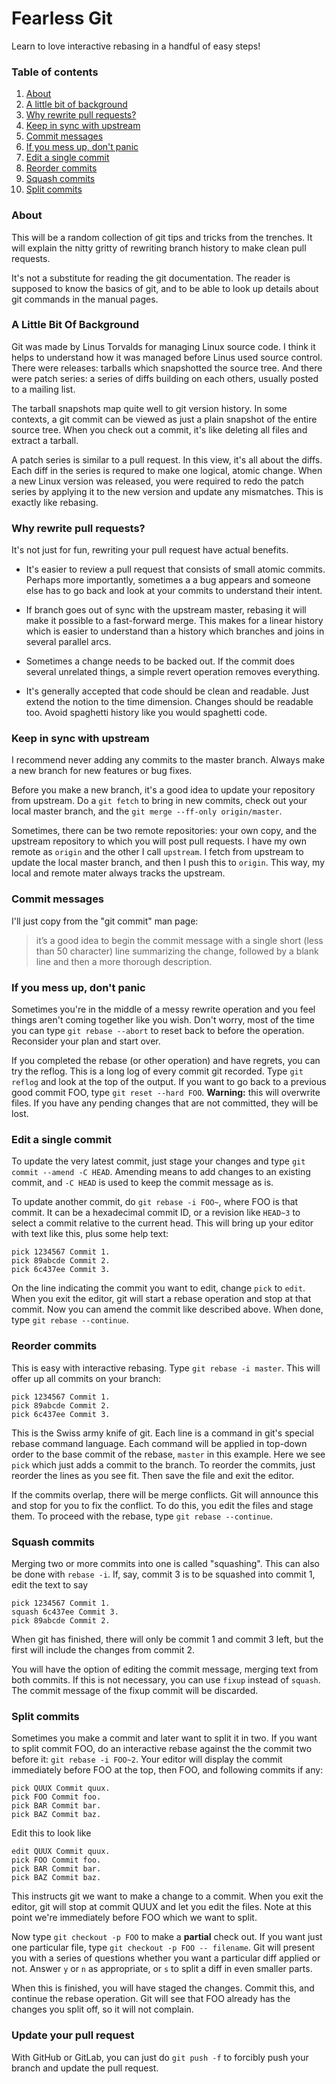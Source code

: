# Fearless Git

Learn to love interactive rebasing in a handful of easy steps!

### Table of contents

1. [About](#about)
2. [A little bit of background](#a-little-bit-of-background)
3. [Why rewrite pull requests?](#why-rewrite-pull-requests)
4. [Keep in sync with upstream](#keep-in-sync-with-upstream)
5. [Commit messages](#commit-messages)
6. [If you mess up, don't panic](#if-you-mess-up-dont-panic)
7. [Edit a single commit](#edit-a-single-commit)
8. [Reorder commits](#reorder-commits)
9. [Squash commits](#squash-commits)
10. [Split commits](#split-commits)

### About

This will be a random collection of git tips and tricks from the
trenches.  It will explain the nitty gritty of rewriting branch
history to make clean pull requests.

It's not a substitute for reading the git documentation.  The reader
is supposed to know the basics of git, and to be able to look up
details about git commands in the manual pages.

### A Little Bit Of Background

Git was made by Linus Torvalds for managing Linux source code.  I
think it helps to understand how it was managed before Linus used
source control.  There were releases: tarballs which snapshotted the
source tree.  And there were patch series: a series of diffs building
on each others, usually posted to a mailing list.

The tarball snapshots map quite well to git version history.  In some
contexts, a git commit can be viewed as just a plain snapshot of the
entire source tree.  When you check out a commit, it's like deleting
all files and extract a tarball.

A patch series is similar to a pull request.  In this view, it's all
about the diffs.  Each diff in the series is requred to make one
logical, atomic change.  When a new Linux version was released, you
were required to redo the patch series by applying it to the new
version and update any mismatches.  This is exactly like rebasing.

### Why rewrite pull requests?

It's not just for fun, rewriting your pull request have actual
benefits.

- It's easier to review a pull request that consists of small atomic
  commits.  Perhaps more importantly, sometimes a a bug appears and
  someone else has to go back and look at your commits to understand
  their intent.

- If branch goes out of sync with the upstream master, rebasing it
  will make it possible to a fast-forward merge.  This makes for a
  linear history which is easier to understand than a history which
  branches and joins in several parallel arcs.

- Sometimes a change needs to be backed out.  If the commit does
  several unrelated things, a simple revert operation removes
  everything.

- It's generally accepted that code should be clean and readable.
  Just extend the notion to the time dimension.  Changes should be
  readable too.  Avoid spaghetti history like you would spaghetti
  code.

### Keep in sync with upstream

I recommend never adding any commits to the master branch.  Always
make a new branch for new features or bug fixes.

Before you make a new branch, it's a good idea to update your
repository from upstream.  Do a `git fetch` to bring in new commits,
check out your local master branch, and the `git merge --ff-only
origin/master`.

Sometimes, there can be two remote repositories: your own copy, and
the upstream repository to which you will post pull requests.  I have
my own remote as `origin` and the other I call `upstream`.  I fetch
from upstream to update the local master branch, and then I push this
to `origin`.  This way, my local and remote mater always tracks the
upstream.

### Commit messages

I'll just copy from the "git commit" man page:

> it’s a good idea to begin the commit message with a single short
> (less than 50 character) line summarizing the change, followed by a
> blank line and then a more thorough description.

### If you mess up, don't panic

Sometimes you're in the middle of a messy rewrite operation and you
feel things aren't coming together like you wish.  Don't worry, most
of the time you can type `git rebase --abort` to reset back to before
the operation.  Reconsider your plan and start over.

If you completed the rebase (or other operation) and have regrets, you
can try the reflog.  This is a long log of every commit git recorded.
Type `git reflog` and look at the top of the output.  If you want to
go back to a previous good commit FOO, type `git reset --hard FOO`.
**Warning:** this will overwrite files.  If you have any pending
changes that are not committed, they will be lost.

### Edit a single commit

To update the very latest commit, just stage your changes and type
`git commit --amend -C HEAD`.  Amending means to add changes to an
existing commit, and `-C HEAD` is used to keep the commit message as
is.

To update another commit, do `git rebase -i FOO~`, where FOO is that
commit.  It can be a hexadecimal commit ID, or a revision like
`HEAD~3` to select a commit relative to the current head.  This will
bring up your editor with text like this, plus some help text:

```
pick 1234567 Commit 1.
pick 89abcde Commit 2.
pick 6c437ee Commit 3.
```

On the line indicating the commit you want to edit, change `pick` to
`edit`.  When you exit the editor, git will start a rebase operation
and stop at that commit.  Now you can amend the commit like described
above.  When done, type `git rebase --continue`.

### Reorder commits

This is easy with interactive rebasing.  Type `git rebase -i master`.
This will offer up all commits on your branch:

```
pick 1234567 Commit 1.
pick 89abcde Commit 2.
pick 6c437ee Commit 3.
```

This is the Swiss army knife of git.  Each line is a command in git's
special rebase command language.  Each command will be applied in
top-down order to the base commit of the rebase, `master` in this
example.  Here we see `pick` which just adds a commit to the branch.
To reorder the commits, just reorder the lines as you see fit.  Then
save the file and exit the editor.

If the commits overlap, there will be merge conflicts.  Git will
announce this and stop for you to fix the conflict.  To do this, you
edit the files and stage them.  To proceed with the rebase, type `git
rebase --continue`.

### Squash commits

Merging two or more commits into one is called "squashing".  This can
also be done with `rebase -i`.  If, say, commit 3 is to be squashed
into commit 1, edit the text to say

```
pick 1234567 Commit 1.
squash 6c437ee Commit 3.
pick 89abcde Commit 2.
```

When git has finished, there will only be commit 1 and commit 3 left,
but the first will include the changes from commit 2.

You will have the option of editing the commit message, merging text
from both commits.  If this is not necessary, you can use `fixup`
instead of `squash`.  The commit message of the fixup commit will be
discarded.

### Split commits

Sometimes you make a commit and later want to split it in two.  If you
want to split commit FOO, do an interactive rebase against the the
commit two before it: `git rebase -i FOO~2`.  Your editor will display
the commit immediately before FOO at the top, then FOO, and following
commits if any:

```
pick QUUX Commit quux.
pick FOO Commit foo.
pick BAR Commit bar.
pick BAZ Commit baz.
```

Edit this to look like

```
edit QUUX Commit quux.
pick FOO Commit foo.
pick BAR Commit bar.
pick BAZ Commit baz.
```

This instructs git we want to make a change to a commit.  When you
exit the editor, git will stop at commit QUUX and let you edit the
files.  Note at this point we're immediately before FOO which we want
to split.

Now type `git checkout -p FOO` to make a **partial** check out.  If
you want just one particular file, type `git checkout -p FOO --
filename`.  Git will present you with a series of questions whether
you want a particular diff applied or not.  Answer `y` or `n` as
appropriate, or `s` to split a diff in even smaller parts.

When this is finished, you will have staged the changes.  Commit this,
and continue the rebase operation.  Git will see that FOO already has
the changes you split off, so it will not complain.

### Update your pull request

With GitHub or GitLab, you can just do `git push -f` to forcibly push
your branch and update the pull request.
